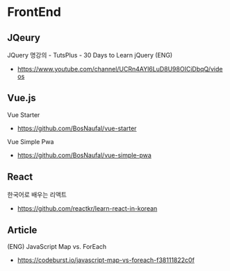 # FrontEnd 

## JQeury 

JQuery 명강의 - TutsPlus - 30 Days to Learn jQuery (ENG) 
- https://www.youtube.com/channel/UCRn4AYl6LuD8U98OICiDbqQ/videos

## Vue.js

Vue Starter
- https://github.com/BosNaufal/vue-starter

Vue Simple Pwa
- https://github.com/BosNaufal/vue-simple-pwa

## React 

한국어로 배우는 리액트 
- https://github.com/reactkr/learn-react-in-korean

## Article

(ENG) JavaScript Map vs. ForEach
- https://codeburst.io/javascript-map-vs-foreach-f38111822c0f


